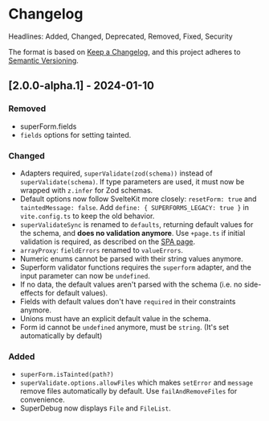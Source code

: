 # Changelog

Headlines: Added, Changed, Deprecated, Removed, Fixed, Security

The format is based on [Keep a Changelog](https://keepachangelog.com/en/1.0.0/),
and this project adheres to [Semantic Versioning](https://semver.org/spec/v2.0.0.html).

## [2.0.0-alpha.1] - 2024-01-10

### Removed

- superForm.fields
- `fields` options for setting tainted.

### Changed

- Adapters required, `superValidate(zod(schema))` instead of `superValidate(schema)`. If type parameters are used, it must now be wrapped with `z.infer` for Zod schemas.
- Default options now follow SvelteKit more closely: `resetForm: true` and `taintedMessage: false`. Add `define: { SUPERFORMS_LEGACY: true }` in `vite.config.ts` to keep the old behavior.
- `superValidateSync` is renamed to `defaults`, returning default values for the schema, and **does no validation anymore**. Use `+page.ts` if initial validation is required, as described on the [SPA page](https://superforms.rocks/concepts/spa#using-pagets-instead-of-pageserverts).
- `arrayProxy`: `fieldErrors` renamed to `valueErrors`.
- Numeric enums cannot be parsed with their string values anymore.
- Superform validator functions requires the `superform` adapter, and the input parameter can now be `undefined`.
- If no data, the default values aren't parsed with the schema (i.e. no side-effects for default values).
- Fields with default values don't have `required` in their constraints anymore.
- Unions must have an explicit default value in the schema.
- Form id cannot be `undefined` anymore, must be `string`. (It's set automatically by default)

### Added

- `superForm.isTainted(path?)`
- `superValidate.options.allowFiles` which makes `setError` and `message` remove files automatically by default. Use `failAndRemoveFiles` for convenience.
- SuperDebug now displays `File` and `FileList`.
